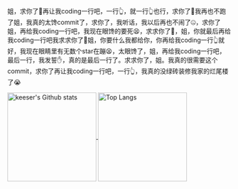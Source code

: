 <!-- ### Hi there 👋 -->

<!--
**Skeeser/Skeeser** is a ✨ _special_ ✨ repository because its `README.md` (this file) appears on your GitHub profile.

Here are some ideas to get you started:

- 🔭 I’m currently working on ...
- 🌱 I’m currently learning ...
- 👯 I’m looking to collaborate on ...
- 🤔 I’m looking for help with ...
- 💬 Ask me about ...
- 📫 How to reach me: ...
- 😄 Pronouns: ...
- ⚡ Fun fact: ...
-->


姐，求你了🙏再让我coding一行吧，一行👆，就一行👆也行，求你了🙏我再也不跑了姐，我真的太馋commit了，求你了，我听话，我以后再也不闹了🤐，求你了姐，再给我coding一行吧，我现在眼馋的要死😫，求求你了🙏，姐，你就最后再给我coding一行吧我求求你了🙏姐，你要什么我都给你，你再给我coding一行👆就好，我现在眼睛里有无数个star在蹦😫，太眼馋了，姐，再给我coding一行吧，最后一行，我发誓✋，真的是最后一行了。求求你了，姐。我真的很需要这个commit，求你了再让我coding一行吧，一行👆，我真的没绿砖装修我家的烂尾楼了😭

<a href="https://github.com/Skeeser/Skeeser">
  <p>
    <img height="200em" img align="center" src="https://github-readme-stats.vercel.app/api?username=Skeeser&count_private=true" alt="keeser's Github stats"/>
    <img height="200em" img align="center" src="https://github-readme-stats.vercel.app/api/top-langs/?username=Skeeser&layout=compact" alt="Top Langs" />
  </p>
</a>
